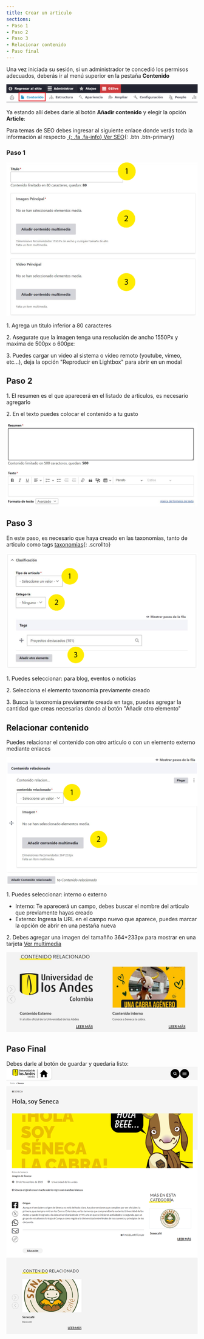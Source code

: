 ```yaml
---
title: Crear un articulo
sections:
- Paso 1
- Paso 2
- Paso 3
- Relacionar contenido
- Paso final
---
```


Una vez iniciada su sesión, si un administrador te concedió los permisos adecuados, deberás ir al menú superior en la pestaña **Contenido**

<a href="assets/images/pagina/img_1.jpg" data-magnify="gallery" class="mask">
    <img class="img-responsive rounded" src="assets/images/pagina/img_1.jpg" alt="Menú" />
</a>

Ya estando allí debes darle al botón **Añadir contenido** y elegir la opción **Article**: 

Para temas de SEO debes ingresar al siguiente enlace donde verás toda la información al respecto
[*&nbsp;*{: .fa .fa-info} Ver SEO](./configuraciones.html){: .btn .btn-primary}

### Paso 1

<div class="row">
<div class="col-md-7 col-sm-7 col-xs-12">
<a href="assets/images/articulo/1.jpg" data-magnify="gallery" class="mask">
    <img class="img-responsive rounded" src="assets/images/articulo/1.jpg" alt="Articulo parte 1" />
</a>
</div>
    
<div class="col-md-5 col-sm-5 col-xs-12">
<p>1. Agrega un titulo inferior a 80 caracteres</p>
<p>2. Asegurate que la imagen tenga una resolución de ancho 1550Px y maxima de 500px o 600px:</p>
<p>3. Puedes cargar un video al sistema o video remoto (youtube, vimeo, etc...), deja la opción "Reproducir en Lightbox" para abrir en un modal</p>
 </div>
</div>

## Paso 2

<p>1. El resumen es el que aparecerá en el listado de articulos, es necesario agregarlo</p>
<p>2. En el texto puedes colocar el contenido a tu gusto</p>
<a href="assets/images/articulo/2.jpg" data-magnify="gallery" class="mask">
    <img class="img-responsive rounded" src="assets/images/articulo/2.jpg" alt="Articulo parte 2" />
</a>

## Paso 3

En este paso, es necesario que haya creado en las taxonomias, tanto de articulo como tags  [taxonomias](#crear-taxonomia-para-tags-y-categorias){: .scrollto}

<div class="row">
<div class="col-md-7 col-sm-7 col-xs-12">
<a href="assets/images/articulo/3.jpg" data-magnify="gallery" class="mask">
    <img class="img-responsive rounded" src="assets/images/articulo/3.jpg" alt="Articulo parte 3" />
</a>
</div>
    
<div class="col-md-5 col-sm-5 col-xs-12">
<p>1. Puedes seleccionar: para blog, eventos o noticias</p>
<p>2. Selecciona el elemento taxonomia previamente creado</p>
<p>3. Busca la taxonomia previamente creada en tags, puedes agregar la cantidad que creas necesarias dando al botón "Añadir otro elemento"</p>
 </div>
</div>

## Relacionar contenido

Puedes relacionar el contenido con otro articulo o con un elemento externo mediante enlaces

<div class="row">
<div class="col-md-7 col-sm-7 col-xs-12">
<a href="assets/images/articulo/4.jpg" data-magnify="gallery" class="mask">
    <img class="img-responsive rounded" src="assets/images/articulo/4.jpg" alt="Articulo parte 4" />
</a>
</div>
<div class="col-md-5 col-sm-5 col-xs-12">
<p>1. Puedes seleccionar: interno o externo</p>
    <ul>
      <li>Interno: Te aparecerá un campo, debes buscar el nombre del articulo que previamente hayas creado</li>
      <li>Externo: Ingresa la URL en el campo nuevo que aparece, puedes marcar la opción de abrir en una pestaña nueva</li>
    </ul>
<p>2. Debes agregar una imagen del tamañño 364*233px para mostrar en una tarjeta 
<a class="btn .btn-primary" href="./multimedia">Ver multimedia</a></p>
    
 </div>
</div>

<a href="assets/images/articulo/4-1.jpg" data-magnify="gallery" class="mask">
    <img class="img-responsive rounded" src="assets/images/articulo/4-1.jpg" alt="Articulo parte 4.1" />
</a>

## Paso Final

Debes darle al botón de guardar y quedaria listo:
<a href="assets/images/articulo/5.jpg" data-magnify="gallery" class="mask">
    <img class="img-responsive rounded" src="assets/images/articulo/5.jpg" alt="Articulo parte 4" />
</a>
